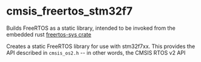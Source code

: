 # cmsis_freertos_stm32f7

Builds FreeRTOS as a static library, 
intended to be invoked from the embedded rust
[freertos-sys crate](https://github.com/tstellanova/freertos-sys)

Creates a static FreeRTOS library for use with stm32f7xx.
This provides the API described in `cmsis_os2.h` -- in other words, 
the CMSIS RTOS v2 API